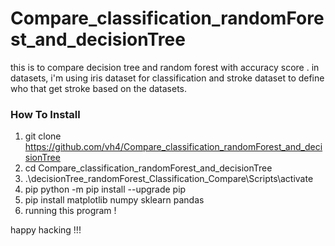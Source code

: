 # Compare_classification_randomForest_and_decisionTree
this is to compare decision tree and random forest with accuracy score . in datasets, i'm using iris dataset for classification and stroke dataset to define who that get stroke based on the datasets.

### How To Install 

1. git clone https://github.com/vh4/Compare_classification_randomForest_and_decisionTree
2. cd Compare_classification_randomForest_and_decisionTree
3. .\decisionTree_randomForest_Classification_Compare\Scripts\activate
4. pip python -m pip install --upgrade pip
5. pip install matplotlib numpy sklearn pandas 
6. running this program ! 

happy hacking !!!
